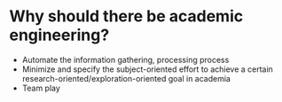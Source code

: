 # Why should there be academic engineering?
- Automate the information gathering, processing process
- Minimize and specify the subject-oriented effort to achieve a certain research-oriented/exploration-oriented goal in academia
- Team play